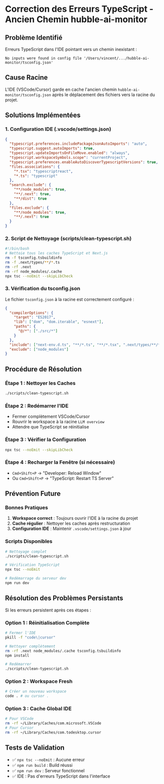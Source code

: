 # Correction des Erreurs TypeScript - Ancien Chemin hubble-ai-monitor

## Problème Identifié
Erreurs TypeScript dans l'IDE pointant vers un chemin inexistant :
```
No inputs were found in config file '/Users/vincent/.../hubble-ai-monitor/tsconfig.json'
```

## Cause Racine
L'IDE (VSCode/Cursor) garde en cache l'ancien chemin `hubble-ai-monitor/tsconfig.json` après le déplacement des fichiers vers la racine du projet.

## Solutions Implémentées

### 1. Configuration IDE (.vscode/settings.json)
```json
{
  "typescript.preferences.includePackageJsonAutoImports": "auto",
  "typescript.suggest.autoImports": true,
  "typescript.updateImportsOnFileMove.enabled": "always",
  "typescript.workspaceSymbols.scope": "currentProject",
  "typescript.preferences.enableAutoDiscoverTypescriptVersions": true,
  "files.associations": {
    "*.tsx": "typescriptreact",
    "*.ts": "typescript"
  },
  "search.exclude": {
    "**/node_modules": true,
    "**/.next": true,
    "**/dist": true
  },
  "files.exclude": {
    "**/node_modules": true,
    "**/.next": true
  }
}
```

### 2. Script de Nettoyage (scripts/clean-typescript.sh)
```bash
#!/bin/bash
# Nettoie tous les caches TypeScript et Next.js
rm -f tsconfig.tsbuildinfo
rm -f .next/types/**/*.ts
rm -rf .next
rm -rf node_modules/.cache
npx tsc --noEmit --skipLibCheck
```

### 3. Vérification du tsconfig.json
Le fichier `tsconfig.json` à la racine est correctement configuré :
```json
{
  "compilerOptions": {
    "target": "ES2017",
    "lib": ["dom", "dom.iterable", "esnext"],
    "paths": {
      "@/*": ["./src/*"]
    }
  },
  "include": ["next-env.d.ts", "**/*.ts", "**/*.tsx", ".next/types/**/*.ts"],
  "exclude": ["node_modules"]
}
```

## Procédure de Résolution

### Étape 1 : Nettoyer les Caches
```bash
./scripts/clean-typescript.sh
```

### Étape 2 : Redémarrer l'IDE
- Fermer complètement VSCode/Cursor
- Rouvrir le workspace à la racine `LLM overview`
- Attendre que TypeScript se réinitialise

### Étape 3 : Vérifier la Configuration
```bash
npx tsc --noEmit --skipLibCheck
```

### Étape 4 : Recharger la Fenêtre (si nécessaire)
- `Cmd+Shift+P` → "Developer: Reload Window"
- Ou `Cmd+Shift+P` → "TypeScript: Restart TS Server"

## Prévention Future

### Bonnes Pratiques
1. **Workspace correct** : Toujours ouvrir l'IDE à la racine du projet
2. **Cache régulier** : Nettoyer les caches après restructuration
3. **Configuration IDE** : Maintenir `.vscode/settings.json` à jour

### Scripts Disponibles
```bash
# Nettoyage complet
./scripts/clean-typescript.sh

# Vérification TypeScript
npx tsc --noEmit

# Redémarrage du serveur dev
npm run dev
```

## Résolution des Problèmes Persistants

Si les erreurs persistent après ces étapes :

### Option 1 : Réinitialisation Complète
```bash
# Fermer l'IDE
pkill -f "code\|cursor"

# Nettoyer complètement
rm -rf .next node_modules/.cache tsconfig.tsbuildinfo
npm install

# Redémarrer
./scripts/clean-typescript.sh
```

### Option 2 : Workspace Fresh
```bash
# Créer un nouveau workspace
code . # ou cursor .
```

### Option 3 : Cache Global IDE
```bash
# Pour VSCode
rm -rf ~/Library/Caches/com.microsoft.VSCode
# Pour Cursor
rm -rf ~/Library/Caches/com.todesktop.cursor
```

## Tests de Validation
- ✅ `npx tsc --noEmit` : Aucune erreur
- ✅ `npm run build` : Build réussi
- ✅ `npm run dev` : Serveur fonctionnel
- ✅ IDE : Pas d'erreurs TypeScript dans l'interface 